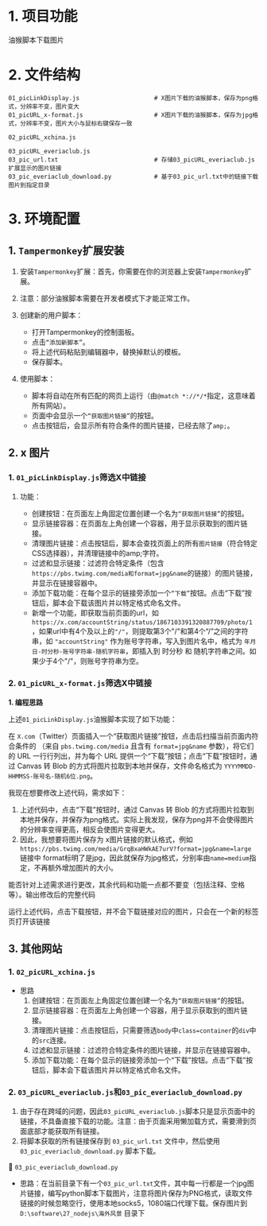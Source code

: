# 1. 项目功能

油猴脚本下载图片

# 2. 文件结构

```
01_picLinkDisplay.js                     # X图片下载的油猴脚本，保存为png格式，分辨率不变，图片变大
01_picURL_x-format.js                    # X图片下载的油猴脚本，保存为jpg格式，分辨率不变，图片大小与鼠标右键保存一致
 
02_picURL_xchina.js

03_picURL_everiaclub.js
03_pic_url.txt                           # 存储03_picURL_everiaclub.js扩展显示的图片链接
03_pic_everiaclub_download.py            # 基于03_pic_url.txt中的链接下载图片到指定目录
```


# 3. 环境配置

## 1. `Tampermonkey`扩展安装

1. 安装`Tampermonkey`扩展：首先，你需要在你的浏览器上安装`Tampermonkey`扩展。

2. 注意：部分油猴脚本需要在开发者模式下才能正常工作。

3. 创建新的用户脚本：
   - 打开Tampermonkey的控制面板。
   - 点击`“添加新脚本”`。
   - 将上述代码粘贴到编辑器中，替换掉默认的模板。
   - 保存脚本。

4. 使用脚本：
   - 脚本将自动在所有匹配的网页上运行（由`@match *://*/*`指定，这意味着所有网站）。
   - 页面中会显示一个`“获取图片链接”`的按钮。
   - 点击按钮后，会显示所有符合条件的图片链接，已经去除了`amp;`。




## 2. x 图片

### 1. `01_picLinkDisplay.js`筛选X中链接

1. 功能：

   - 创建按钮：在页面左上角固定位置创建一个名为`“获取图片链接”`的按钮。
   - 显示链接容器：在页面左上角创建一个容器，用于显示获取到的图片链接。
   - 清理图片链接：点击按钮后，脚本会查找页面上的所有`图片链接`（符合特定CSS选择器），并清理链接中的amp;字符。
   - 过滤和显示链接：过滤符合特定条件（包含`https://pbs.twimg.com/media和format=jpg&name`的链接）的图片链接，并显示在链接容器中。
   - 添加下载功能：在每个显示的链接旁添加一个`“下载”`按钮。点击“下载”按钮后，脚本会下载该图片并以特定格式命名文件。
   - 新增一个功能，即获取当前页面的url，如 `https://x.com/accountString/status/1867103391320887709/photo/1` ，如果url中有4个及以上的`"/"`，则提取第3个"/"和第4个“/”之间的字符串，如 `"accountString"` 作为账号字符串，写入到图片名中，格式为   `年月日-时分秒-账号字符串-随机字符串`，即插入到 时分秒 和 随机字符串之间。如果少于4个"/"，则账号字符串为空。


### 2. `01_picURL_x-format.js`筛选X中链接


**1. 编程思路**

上述`01_picLinkDisplay.js`油猴脚本实现了如下功能：

在 `X.com`（Twitter）页面插入一个“获取图片链接”按钮，点击后扫描当前页面内符合条件的 <img>（来自 `pbs.twimg.com/media` 且含有 `format=jpg&name` 参数），将它们的 URL 一行行列出，并为每个 URL 提供一个“下载”按钮；点击“下载”按钮时，通过 Canvas 转 Blob 的方式将图片拉取到本地并保存，文件命名格式为 `YYYYMMDD-HHMMSS-账号名-随机6位.png`。

我现在想要修改上述代码，需求如下：

1. 上述代码中，点击“下载”按钮时，通过 Canvas 转 Blob 的方式将图片拉取到本地并保存，并保存为png格式。实际上我发现，保存为png并不会使得图片的分辨率变得更高，相反会使图片变得更大。
2. 因此，我想要将图片保存为 x图片链接的默认格式，例如 `https://pbs.twimg.com/media/GrqBxaHWkAE7urV?format=jpg&name=large` 链接中 format标明了是jpg，因此就保存为jpg格式，分别率由`name=medium`指定，不再额外增加图片的大小。

能否针对上述需求进行更改，其余代码和功能一点都不要变（包括注释、空格等）。输出修改后的完整代码

运行上述代码，点击下载按钮，并不会下载链接对应的图片，只会在一个新的标签页打开该链接




## 3. 其他网站


### 1. `02_picURL_xchina.js`

- 思路
   1. 创建按钮：在页面左上角固定位置创建一个名为`“获取图片链接”`的按钮。
   2. 显示链接容器：在页面左上角创建一个容器，用于显示获取到的图片链接。
   3. 清理图片链接：点击按钮后，只需要筛选`body`中`class=container`的`div`中的`src`连接。
   4. 过滤和显示链接：过滤符合特定条件的图片链接，并显示在链接容器中。
   5. 添加下载功能：在每个显示的链接旁添加一个“下载”按钮。点击“下载”按钮后，脚本会下载该图片并以特定格式命名文件。


### 2. `03_picURL_everiaclub.js`和`03_pic_everiaclub_download.py`

1. 由于存在跨域的问题，因此`03_picURL_everiaclub.js`脚本只是显示页面中的链接，不具备直接下载的功能。注意：由于页面采用懒加载方式，需要滑到页面底部才能获取所有链接。
2. 将脚本获取的所有链接保存到 `03_pic_url.txt` 文件中，然后使用 `03_pic_everiaclub_download.py` 脚本下载。

💎 `03_pic_everiaclub_download.py`

- 思路：在当前目录下有一个`03_pic_url.txt`文件，其中每一行都是一个jpg图片链接，编写python脚本下载图片，注意将图片保存为PNG格式，读取文件链接的时候忽略空行，使用本地socks5，1080端口代理下载。保存图片到 `D:\software\27_nodejs\海外风景` 目录下






